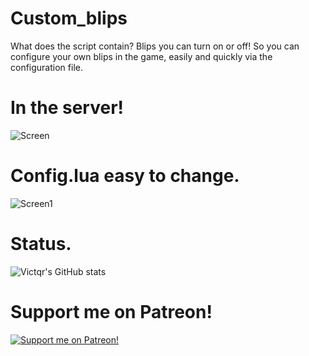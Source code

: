 # Custom_blips
What does the script contain? Blips you can turn on or off! So you can configure your own blips in the game, easily and quickly via the configuration file.

# In the server!
![Screen](https://i.imgur.com/V3e2E5d.png)

# Config.lua easy to change.
![Screen1](https://i.imgur.com/tHy24kj.png)

# Status.
![Victqr's GitHub stats](https://github-readme-stats.vercel.app/api?username=Victqr&show_icons=true&theme=gotham)

# Support me on Patreon!
<a href="https://www.patreon.com/bePatron?u=56500944" target="_blank"> <img src="https://i.imgur.com/1ukmnjc.png" alt="Support me on Patreon!"> </a>
